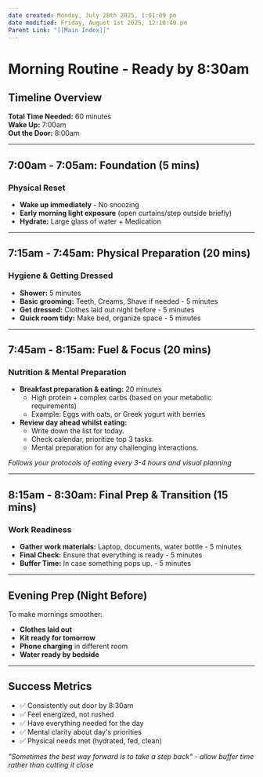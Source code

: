```yaml
---
date created: Monday, July 28th 2025, 1:01:09 pm
date modified: Friday, August 1st 2025, 12:10:49 pm
Parent Link: "[[Main Index]]"
---
```


# Morning Routine - Ready by 8:30am

## Timeline Overview

**Total Time Needed:** 60 minutes  
**Wake Up:** 7:00am  
**Out the Door:** 8:00am

---

## 7:00am - 7:05am: Foundation (5 mins)

### Physical Reset
- **Wake up immediately** - No snoozing
- **Early morning light exposure** (open curtains/step outside briefly)
- **Hydrate:** Large glass of water + Medication

---

## 7:15am - 7:45am: Physical Preparation (20 mins)

### Hygiene & Getting Dressed
- **Shower:** 5 minutes
- **Basic grooming:** Teeth, Creams, Shave if needed - 5 minutes
- **Get dressed:** Clothes laid out night before - 5 minutes
- **Quick room tidy:** Make bed, organize space - 5 minutes

---

## 7:45am - 8:15am: Fuel & Focus (20 mins)

### Nutrition & Mental Preparation

- **Breakfast preparation & eating:** 20 minutes
    - High protein + complex carbs (based on your metabolic requirements)
    - Example: Eggs with oats, or Greek yogurt with berries
- **Review day ahead whilst eating:**
	- Write down the list for today.
    - Check calendar, prioritize top 3 tasks.
    - Mental preparation for any challenging interactions.

_Follows your protocols of eating every 3-4 hours and visual planning_

---

## 8:15am - 8:30am: Final Prep & Transition (15 mins)

### Work Readiness
- **Gather work materials:** Laptop, documents, water bottle - 5 minutes
- **Final Check:** Ensure that everything is ready - 5 minutes
- **Buffer Time:** In case something pops up. - 5 minutes

***
## Evening Prep (Night Before)

To make mornings smoother:

- **Clothes laid out**
- **Kit ready for tomorrow**
- **Phone charging** in different room
- **Water ready by bedside** 

---
## Success Metrics

- ✅ Consistently out door by 8:30am
- ✅ Feel energized, not rushed
- ✅ Have everything needed for the day
- ✅ Mental clarity about day's priorities
- ✅ Physical needs met (hydrated, fed, clean)

_"Sometimes the best way forward is to take a step back" - allow buffer time rather than cutting it close_